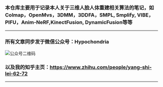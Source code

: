 ### 本仓库主要用于记录本人关于三维人脸人体重建相关算法的笔记，如Colmap，OpenMvs，3DMM，3DDFA，SMPL, Smplify, VIBE，PIFU，Anim-NeRF,KinectFusion, DynamicFusion等等
____
### 所有文章同步发于微信公众号：Hypochondria 
![公众号二维码](https://github.com/user-attachments/assets/2f8e41fb-e990-4fef-825a-d1b86fba7c3f)

### 以及我的知乎主页：https://www.zhihu.com/people/yang-shi-lei-62-72
---
